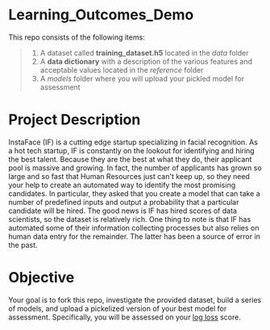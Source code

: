 # Learning_Outcomes_Demo
This repo consists of the following items:  
>1. A dataset called **training_dataset.h5** located in the *data* folder
>2. A **data dictionary** with a description of the various features and acceptable values located in the *reference* folder
>3. A *models* folder where you will upload your pickled model for assessment

# Project Description
InstaFace (IF) is a cutting edge startup specializing in facial recognition. As a hot tech startup, IF is constantly on the lookout for identifying and hiring the best talent. Because they are the best at what they do, their applicant pool is massive and growing. In fact, the number of applicants has grown so large and so fast that Human Resources just can't keep up, so they need your help to create an automated way to identify the most promising candidates. In particular, they asked that you create a model that can take a number of predefined inputs and output a probability that a particular candidate will be hired. The good news is IF has hired scores of data scientists, so the dataset is relatively rich. One thing to note is that IF has automated some of their information collecting processes but also relies on human data entry for the remainder. The latter has been a source of error in the past. 

# Objective
Your goal is to fork this repo, investigate the provided dataset, build a series of models, and upload a pickelized version of your best model for assessment. Specifically, you will be assessed on your [log loss](http://www.exegetic.biz/blog/2015/12/making-sense-logarithmic-loss/) score.
